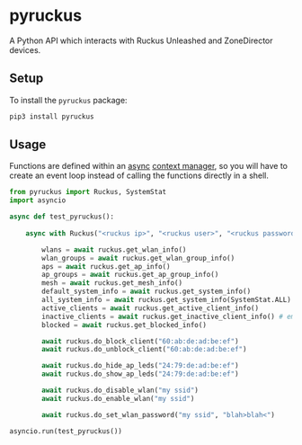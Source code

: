 # pyruckus

A Python API which interacts with Ruckus Unleashed and ZoneDirector devices.

## Setup

To install the `pyruckus` package:

```sh
pip3 install pyruckus
```

## Usage

Functions are defined within an [async](https://docs.python.org/3/library/asyncio.html) [context manager](https://docs.python.org/3/reference/datamodel.html#context-managers), so you will have to create an event loop instead of calling the functions directly in a shell.

```python
from pyruckus import Ruckus, SystemStat
import asyncio

async def test_pyruckus():
    
    async with Ruckus("<ruckus ip>", "<ruckus user>", "<ruckus password>") as ruckus:

        wlans = await ruckus.get_wlan_info()
        wlan_groups = await ruckus.get_wlan_group_info()
        aps = await ruckus.get_ap_info()
        ap_groups = await ruckus.get_ap_group_info()
        mesh = await ruckus.get_mesh_info()
        default_system_info = await ruckus.get_system_info()
        all_system_info = await ruckus.get_system_info(SystemStat.ALL)
        active_clients = await ruckus.get_active_client_info()
        inactive_clients = await ruckus.get_inactive_client_info() # empty on Unleashed
        blocked = await ruckus.get_blocked_info()

        await ruckus.do_block_client("60:ab:de:ad:be:ef")
        await ruckus.do_unblock_client("60:ab:de:ad:be:ef")

        await ruckus.do_hide_ap_leds("24:79:de:ad:be:ef")
        await ruckus.do_show_ap_leds("24:79:de:ad:be:ef")

        await ruckus.do_disable_wlan("my ssid")
        await ruckus.do_enable_wlan("my ssid")

        await ruckus.do_set_wlan_password("my ssid", "blah>blah<")

asyncio.run(test_pyruckus())
```
